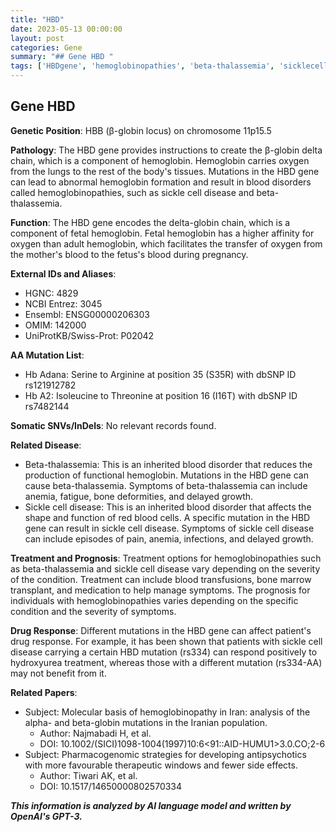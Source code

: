 ```yaml
---
title: "HBD"
date: 2023-05-13 00:00:00
layout: post
categories: Gene
summary: "## Gene HBD "
tags: ['HBDgene', 'hemoglobinopathies', 'beta-thalassemia', 'sicklecelldisease', 'drugresponse', 'mutation', 'treatment', 'prognosis']
---
```


## Gene HBD 

**Genetic Position**: HBB (β-globin locus) on chromosome 11p15.5

**Pathology**: The HBD gene provides instructions to create the β-globin delta chain, which is a component of hemoglobin. Hemoglobin carries oxygen from the lungs to the rest of the body's tissues. Mutations in the HBD gene can lead to abnormal hemoglobin formation and result in blood disorders called hemoglobinopathies, such as sickle cell disease and beta-thalassemia. 

**Function**: The HBD gene encodes the delta-globin chain, which is a component of fetal hemoglobin. Fetal hemoglobin has a higher affinity for oxygen than adult hemoglobin, which facilitates the transfer of oxygen from the mother's blood to the fetus's blood during pregnancy. 

**External IDs and Aliases**:
- HGNC: 4829
- NCBI Entrez: 3045
- Ensembl: ENSG00000206303
- OMIM: 142000
- UniProtKB/Swiss-Prot: P02042

**AA Mutation List**:
- Hb Adana: Serine to Arginine at position 35 (S35R) with dbSNP ID rs121912782
- Hb A2: Isoleucine to Threonine at position 16 (I16T) with dbSNP ID rs7482144

**Somatic SNVs/InDels**:
No relevant records found.

**Related Disease**: 
- Beta-thalassemia: This is an inherited blood disorder that reduces the production of functional hemoglobin. Mutations in the HBD gene can cause beta-thalassemia. Symptoms of beta-thalassemia can include anemia, fatigue, bone deformities, and delayed growth.
- Sickle cell disease: This is an inherited blood disorder that affects the shape and function of red blood cells. A specific mutation in the HBD gene can result in sickle cell disease. Symptoms of sickle cell disease can include episodes of pain, anemia, infections, and delayed growth.

**Treatment and Prognosis**: Treatment options for hemoglobinopathies such as beta-thalassemia and sickle cell disease vary depending on the severity of the condition. Treatment can include blood transfusions, bone marrow transplant, and medication to help manage symptoms. The prognosis for individuals with hemoglobinopathies varies depending on the specific condition and the severity of symptoms.

**Drug Response**: Different mutations in the HBD gene can affect patient's drug response. For example, it has been shown that patients with sickle cell disease carrying a certain HBD mutation (rs334) can respond positively to hydroxyurea treatment, whereas those with a different mutation (rs334-AA) may not benefit from it.

**Related Papers**:
- Subject: Molecular basis of hemoglobinopathy in Iran: analysis of the alpha- and beta-globin mutations in the Iranian population.
  - Author: Najmabadi H, et al.
  - DOI: 10.1002/(SICI)1098-1004(1997)10:6<91::AID-HUMU1>3.0.CO;2-6
- Subject: Pharmacogenomic strategies for developing antipsychotics with more favourable therapeutic windows and fewer side effects.
  - Author: Tiwari AK, et al.
  - DOI: 10.1517/14650000802570334

**_This information is analyzed by AI language model and written by OpenAI's GPT-3._**